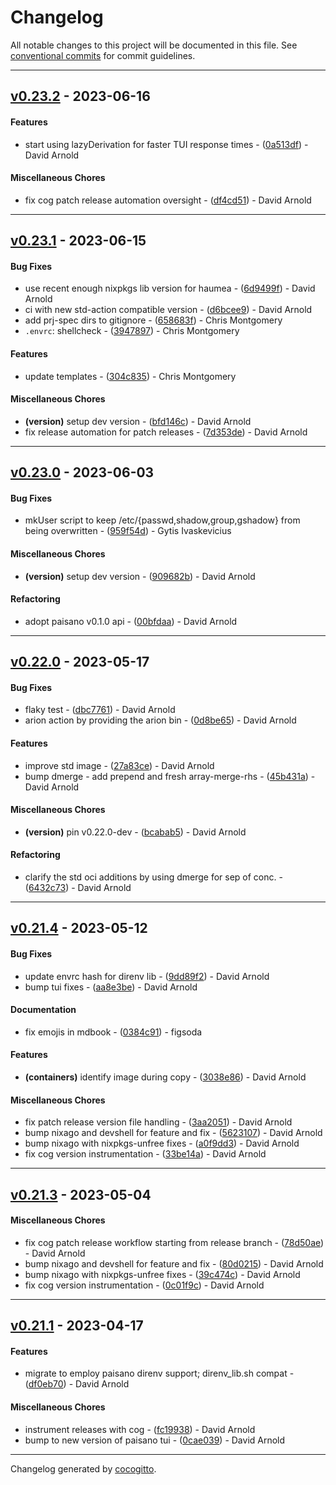 # Changelog
All notable changes to this project will be documented in this file. See [conventional commits](https://www.conventionalcommits.org/) for commit guidelines.

- - -
## [v0.23.2](https://github.com/divnix/std/compare/v0.23.1..v0.23.2) - 2023-06-16
#### Features
- start using lazyDerivation for faster TUI response times - ([0a513df](https://github.com/divnix/std/commit/0a513df838207666dd442a6e0a5676260788bd0d)) - David Arnold
#### Miscellaneous Chores
- fix cog patch release automation oversight - ([df4cd51](https://github.com/divnix/std/commit/df4cd51a2a179b6f45410dfacb4382bac046ae8f)) - David Arnold

- - -

## [v0.23.1](https://github.com/divnix/std/compare/v0.23.0..v0.23.1) - 2023-06-15
#### Bug Fixes
- use recent enough nixpkgs lib version for haumea - ([6d9499f](https://github.com/divnix/std/commit/6d9499fea8c917545e58d03d22e6a78955598a6d)) - David Arnold
- ci with new std-action compatible version - ([d6bcee9](https://github.com/divnix/std/commit/d6bcee9c35fb4a905b51c39e4d5ca842e9a421eb)) - David Arnold
- add prj-spec dirs to gitignore - ([658683f](https://github.com/divnix/std/commit/658683f3edeb64c4f39a3bcee76d29adef84c4f0)) - Chris Montgomery
- `.envrc`: shellcheck - ([3947897](https://github.com/divnix/std/commit/39478974cfdfac63d57c7d4900498659dda7c088)) - Chris Montgomery
#### Features
- update templates - ([304c835](https://github.com/divnix/std/commit/304c83597314d4a554997b11af42fbf412ac855c)) - Chris Montgomery
#### Miscellaneous Chores
- **(version)** setup dev version - ([bfd146c](https://github.com/divnix/std/commit/bfd146cd229016ec3353bdac1b9513f0b7c1605d)) - David Arnold
- fix release automation for patch releases - ([7d353de](https://github.com/divnix/std/commit/7d353dee098d213c787b4c6caf34cbba86593684)) - David Arnold

- - -

## [v0.23.0](https://github.com/divnix/std/compare/v0.22.0..v0.23.0) - 2023-06-03
#### Bug Fixes
- mkUser script to keep /etc/{passwd,shadow,group,gshadow} from being overwritten - ([959f54d](https://github.com/divnix/std/commit/959f54d6698ff7fea01e4e6d8e5d7d95fcf66844)) - Gytis Ivaskevicius
#### Miscellaneous Chores
- **(version)** setup dev version - ([909682b](https://github.com/divnix/std/commit/909682bcdc81c4c7d8ba09bfac0a770f8e782244)) - David Arnold
#### Refactoring
- adopt paisano v0.1.0 api - ([00bfdaa](https://github.com/divnix/std/commit/00bfdaadbe95bb0c61311284c5e979f74cee976f)) - David Arnold

- - -

## [v0.22.0](https://github.com/divnix/std/compare/v0.21.4..v0.22.0) - 2023-05-17
#### Bug Fixes
- flaky test - ([dbc7761](https://github.com/divnix/std/commit/dbc7761a64b55e780360c3b1c3c92aee24fb2c18)) - David Arnold
- arion action by providing the arion bin - ([0d8be65](https://github.com/divnix/std/commit/0d8be654f8f811457a0ecacda9b1776599fc7096)) - David Arnold
#### Features
- improve std image - ([27a83ce](https://github.com/divnix/std/commit/27a83ce436ef5d0162e7ab00dde7ca5ae908cb52)) - David Arnold
- bump dmerge - add prepend and fresh array-merge-rhs - ([45b431a](https://github.com/divnix/std/commit/45b431ae09df98e046bcc8271aa209bdfc87444d)) - David Arnold
#### Miscellaneous Chores
- **(version)** pin v0.22.0-dev - ([bcabab5](https://github.com/divnix/std/commit/bcabab562f34c7c29a8afdb44221b3dcd07da6ee)) - David Arnold
#### Refactoring
- clarify the std oci additions by using dmerge for sep of conc. - ([6432c73](https://github.com/divnix/std/commit/6432c739897b409a0b342aa7b0b2075521e4dd44)) - David Arnold

- - -

## [v0.21.4](https://github.com/divnix/std/compare/v0.21.3..v0.21.4) - 2023-05-12
#### Bug Fixes
- update envrc hash for direnv lib - ([9dd89f2](https://github.com/divnix/std/commit/9dd89f2bf2e86fc1f738a43ff11dbe19c40df40e)) - David Arnold
- bump tui fixes - ([aa8e3be](https://github.com/divnix/std/commit/aa8e3be90326f76a09bed625a77a532bd3a10da7)) - David Arnold
#### Documentation
- fix emojis in mdbook - ([0384c91](https://github.com/divnix/std/commit/0384c91ce21f2ad4d8068a3a970ce89a52b0618c)) - figsoda
#### Features
- **(containers)** identify image during copy - ([3038e86](https://github.com/divnix/std/commit/3038e8615c259969d697d4cbde7a5bf295488c4b)) - David Arnold
#### Miscellaneous Chores
- fix patch release version file handling - ([3aa2051](https://github.com/divnix/std/commit/3aa2051ac180b74e0227f5a4645fe4a1476b537a)) - David Arnold
- bump nixago and devshell for feature and fix - ([5623107](https://github.com/divnix/std/commit/562310786b998bf52bd02bf7ac6bfcc743e8d45d)) - David Arnold
- bump nixago with nixpkgs-unfree fixes - ([a0f9dd3](https://github.com/divnix/std/commit/a0f9dd33cff37e2c532e2c236d011e2ecd77286d)) - David Arnold
- fix cog version instrumentation - ([33be14a](https://github.com/divnix/std/commit/33be14a48ffc9daea706acea51a7a8f557798692)) - David Arnold

- - -

## [v0.21.3](https://github.com/divnix/std/compare/v0.21.2..v0.21.3) - 2023-05-04
#### Miscellaneous Chores
- fix cog patch release workflow starting from release branch - ([78d50ae](https://github.com/divnix/std/commit/78d50aeb0d65e3b4a334e6cda84b98d9575a4f41)) - David Arnold
- bump nixago and devshell for feature and fix - ([80d0215](https://github.com/divnix/std/commit/80d0215b963fbed0b8c1e7952df6510bd9b5701a)) - David Arnold
- bump nixago with nixpkgs-unfree fixes - ([39c474c](https://github.com/divnix/std/commit/39c474ccb8fb6d81c6e5b645ba86affc020de8df)) - David Arnold
- fix cog version instrumentation - ([0c01f9c](https://github.com/divnix/std/commit/0c01f9cc9dd09440cf60ef2f2d09ed03500af85f)) - David Arnold

- - -

## [v0.21.1](https://github.com/divnix/std/compare/v0.21.0..v0.21.1) - 2023-04-17
#### Features
- migrate to employ paisano direnv support; direnv_lib.sh compat - ([df0eb70](https://github.com/divnix/std/commit/df0eb7046e00d97f386aef7f764e91f11d6a2ec6)) - David Arnold
#### Miscellaneous Chores
- instrument releases with cog - ([fc19938](https://github.com/divnix/std/commit/fc199384cbdedf4de066cf89992b4e0e7000635c)) - David Arnold
- bump to new version of paisano tui - ([0cae039](https://github.com/divnix/std/commit/0cae039441c3dfd2efeb5f69a4a5825188dea786)) - David Arnold

- - -

Changelog generated by [cocogitto](https://github.com/cocogitto/cocogitto).